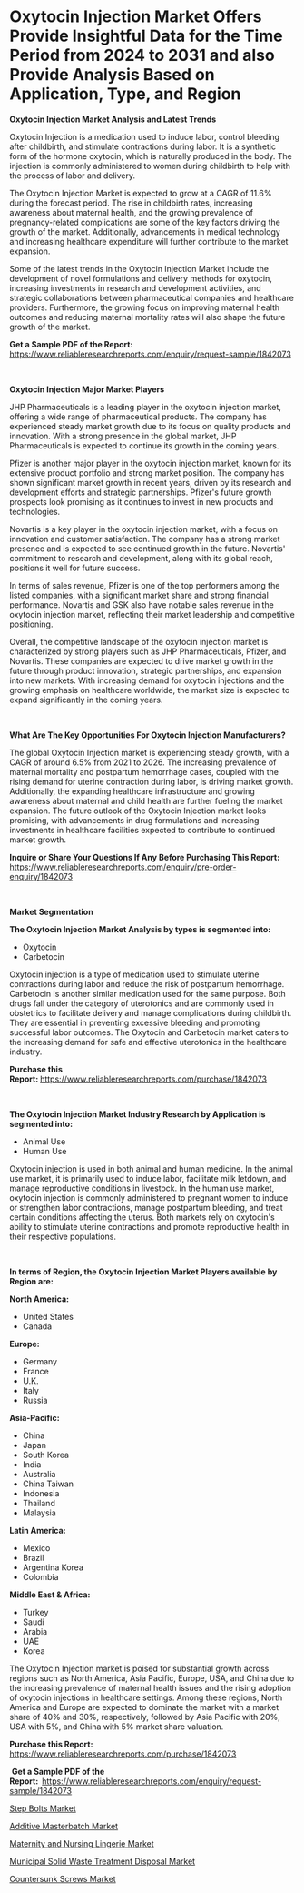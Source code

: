 <p><h1>Oxytocin Injection Market Offers Provide Insightful Data for the Time Period from 2024 to 2031 and also Provide Analysis Based on Application, Type, and Region</h1></p><p><strong>Oxytocin Injection Market Analysis and Latest Trends</strong></p>
<p><p>Oxytocin Injection is a medication used to induce labor, control bleeding after childbirth, and stimulate contractions during labor. It is a synthetic form of the hormone oxytocin, which is naturally produced in the body. The injection is commonly administered to women during childbirth to help with the process of labor and delivery.</p><p>The Oxytocin Injection Market is expected to grow at a CAGR of 11.6% during the forecast period. The rise in childbirth rates, increasing awareness about maternal health, and the growing prevalence of pregnancy-related complications are some of the key factors driving the growth of the market. Additionally, advancements in medical technology and increasing healthcare expenditure will further contribute to the market expansion.</p><p>Some of the latest trends in the Oxytocin Injection Market include the development of novel formulations and delivery methods for oxytocin, increasing investments in research and development activities, and strategic collaborations between pharmaceutical companies and healthcare providers. Furthermore, the growing focus on improving maternal health outcomes and reducing maternal mortality rates will also shape the future growth of the market.</p></p>
<p><strong>Get a Sample PDF of the Report:&nbsp;</strong> <a href="https://www.reliableresearchreports.com/enquiry/request-sample/1842073">https://www.reliableresearchreports.com/enquiry/request-sample/1842073</a></p>
<p>&nbsp;</p>
<p><strong>Oxytocin Injection Major Market Players</strong></p>
<p><p>JHP Pharmaceuticals is a leading player in the oxytocin injection market, offering a wide range of pharmaceutical products. The company has experienced steady market growth due to its focus on quality products and innovation. With a strong presence in the global market, JHP Pharmaceuticals is expected to continue its growth in the coming years.</p><p>Pfizer is another major player in the oxytocin injection market, known for its extensive product portfolio and strong market position. The company has shown significant market growth in recent years, driven by its research and development efforts and strategic partnerships. Pfizer's future growth prospects look promising as it continues to invest in new products and technologies.</p><p>Novartis is a key player in the oxytocin injection market, with a focus on innovation and customer satisfaction. The company has a strong market presence and is expected to see continued growth in the future. Novartis' commitment to research and development, along with its global reach, positions it well for future success.</p><p>In terms of sales revenue, Pfizer is one of the top performers among the listed companies, with a significant market share and strong financial performance. Novartis and GSK also have notable sales revenue in the oxytocin injection market, reflecting their market leadership and competitive positioning.</p><p>Overall, the competitive landscape of the oxytocin injection market is characterized by strong players such as JHP Pharmaceuticals, Pfizer, and Novartis. These companies are expected to drive market growth in the future through product innovation, strategic partnerships, and expansion into new markets. With increasing demand for oxytocin injections and the growing emphasis on healthcare worldwide, the market size is expected to expand significantly in the coming years.</p></p>
<p>&nbsp;</p>
<p><strong>What Are The Key Opportunities For Oxytocin Injection Manufacturers?</strong></p>
<p><p>The global Oxytocin Injection market is experiencing steady growth, with a CAGR of around 6.5% from 2021 to 2026. The increasing prevalence of maternal mortality and postpartum hemorrhage cases, coupled with the rising demand for uterine contraction during labor, is driving market growth. Additionally, the expanding healthcare infrastructure and growing awareness about maternal and child health are further fueling the market expansion. The future outlook of the Oxytocin Injection market looks promising, with advancements in drug formulations and increasing investments in healthcare facilities expected to contribute to continued market growth.</p></p>
<p><strong>Inquire or Share Your Questions If Any Before Purchasing This Report:</strong> <a href="https://www.reliableresearchreports.com/enquiry/pre-order-enquiry/1842073">https://www.reliableresearchreports.com/enquiry/pre-order-enquiry/1842073</a></p>
<p>&nbsp;</p>
<p><strong>Market Segmentation</strong></p>
<p><strong>The Oxytocin Injection Market Analysis by types is segmented into:</strong></p>
<p><ul><li>Oxytocin</li><li>Carbetocin</li></ul></p>
<p><p>Oxytocin injection is a type of medication used to stimulate uterine contractions during labor and reduce the risk of postpartum hemorrhage. Carbetocin is another similar medication used for the same purpose. Both drugs fall under the category of uterotonics and are commonly used in obstetrics to facilitate delivery and manage complications during childbirth. They are essential in preventing excessive bleeding and promoting successful labor outcomes. The Oxytocin and Carbetocin market caters to the increasing demand for safe and effective uterotonics in the healthcare industry.</p></p>
<p><strong>Purchase this Report:&nbsp;</strong><a href="https://www.reliableresearchreports.com/purchase/1842073">https://www.reliableresearchreports.com/purchase/1842073</a></p>
<p>&nbsp;</p>
<p><strong>The Oxytocin Injection Market Industry Research by Application is segmented into:</strong></p>
<p><ul><li>Animal Use</li><li>Human Use</li></ul></p>
<p><p>Oxytocin injection is used in both animal and human medicine. In the animal use market, it is primarily used to induce labor, facilitate milk letdown, and manage reproductive conditions in livestock. In the human use market, oxytocin injection is commonly administered to pregnant women to induce or strengthen labor contractions, manage postpartum bleeding, and treat certain conditions affecting the uterus. Both markets rely on oxytocin's ability to stimulate uterine contractions and promote reproductive health in their respective populations.</p></p>
<p>&nbsp;</p>
<p><strong>In terms of Region, the Oxytocin Injection Market Players available by Region are:</strong></p>
<p>
    <p> <strong> North America: </strong>
        <ul>
            <li>United States</li>
            <li>Canada</li>
        </ul>
        </p> 
    <p> <strong> Europe: </strong>
        <ul>
            <li>Germany</li>
            <li>France</li>
            <li>U.K.</li>
            <li>Italy</li>
            <li>Russia</li>
        </ul>
        </p> 
    <p> <strong> Asia-Pacific: </strong>
        <ul>
            <li>China</li>
            <li>Japan</li>
            <li>South Korea</li>
            <li>India</li>
            <li>Australia</li>
            <li>China Taiwan</li>
            <li>Indonesia</li>
            <li>Thailand</li>
            <li>Malaysia</li>
        </ul>
        </p> 
    <p> <strong> Latin America: </strong>
        <ul>
            <li>Mexico</li>
            <li>Brazil</li>
            <li>Argentina Korea</li>
            <li>Colombia</li>
        </ul>
        </p> 
    <p> <strong> Middle East & Africa: </strong>
        <ul>
            <li>Turkey</li>
            <li>Saudi</li>
            <li>Arabia</li>
            <li>UAE</li>
            <li>Korea</li>
        </ul>
    </p>
    </p>
<p><p>The Oxytocin Injection market is poised for substantial growth across regions such as North America, Asia Pacific, Europe, USA, and China due to the increasing prevalence of maternal health issues and the rising adoption of oxytocin injections in healthcare settings. Among these regions, North America and Europe are expected to dominate the market with a market share of 40% and 30%, respectively, followed by Asia Pacific with 20%, USA with 5%, and China with 5% market share valuation.</p></p>
<p><strong>Purchase this Report: </strong><a href="https://www.reliableresearchreports.com/purchase/1842073">https://www.reliableresearchreports.com/purchase/1842073</a></p>
<p>&nbsp;<strong>Get a Sample PDF of the Report:&nbsp;&nbsp;</strong><a href="https://www.reliableresearchreports.com/enquiry/request-sample/1842073">https://www.reliableresearchreports.com/enquiry/request-sample/1842073</a></p>
<p><strong></strong></p>
<p><p><a href="https://issuu.com/reportprime-2/docs/step-bolts-market-size-2030.pptx">Step Bolts Market</a></p><p><a href="https://medium.com/@kyliemorgan1913/additive-masterbatch-market-size-reveals-the-best-marketing-channels-in-global-industry-e8f6ad0b9d73">Additive Masterbatch Market</a></p><p><a href="https://github.com/joannesouthgate/Market-Research-Report-List-2/blob/main/maternity-and-nursing-lingerie-market.md">Maternity and Nursing Lingerie Market</a></p><p><a href="https://github.com/sofayahoo2023/Market-Research-Report-List-3/blob/main/municipal-solid-waste-treatment-disposal-market.md">Municipal Solid Waste Treatment Disposal Market</a></p><p><a href="https://issuu.com/reportprime-2/docs/countersunk-screws-market-size-2030.pptx">Countersunk Screws Market</a></p></p>